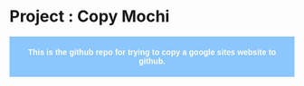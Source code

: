 # Project : Copy Mochi

<p style="font-family: 'Montserrat', sans-serif; font-weight: 800; color: #fff; background-color: #8bc6fc; text-align: center; padding: 20px;">This is the github repo for trying to copy a google sites website to github.</p>
